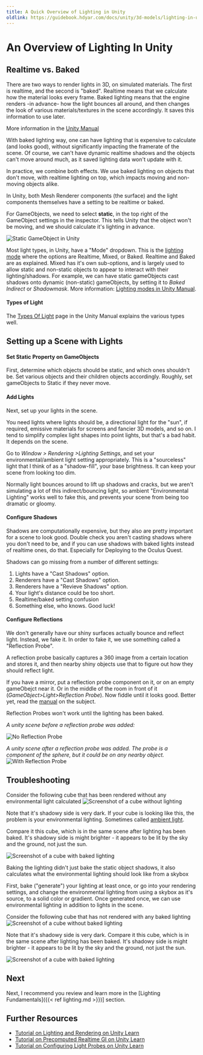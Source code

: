 ```yaml
---
title: A Quick Overview of Lighting in Unity
oldlink: https://guidebook.hdyar.com/docs/unity/3d-models/lighting-in-unity/
---
```

# An Overview of Lighting In Unity
## Realtime vs. Baked
There are two ways to render lights in 3D, on simulated materials. The first is realtime, and the second is "baked". Realtime means that we calculate how the material looks every frame. Baked lighting means that the engine renders -in advance- how the light bounces all around, and then changes the look of various materials/textures in the scene accordingly. It saves this information to use later.

More information in the [Unity Manual](https://docs.unity3d.com/Manual/LightingInUnity.html)

With baked lighting way, one can have lighting that is expensive to calculate (and looks good), without significantly impacting the framerate of the scene. Of course, we can't have dynamic realtime shadows and the objects can't move around much, as it saved lighting data won't update with it.

In practice, we combine both effects. We use baked lighting on objects that don't move, with realtime lighting on top, which impacts moving and non-moving objects alike.

In Unity, both Mesh Renderer components (the surface) and the light components themselves have a setting to be realtime or baked.

For GameObjects, we need to select **static**, in the top right of the GameObject settings in the inspector. This tells Unity that the object won't be moving, and we should calculate it's lighting in advance.

![Static GameObject in Unity](/images/unity/3dmodels/lighting/staticGameObject.png)

Most light types, in Unity, have a "Mode" dropdown. This is the [lighting mode](https://docs.unity3d.com/Manual/LightModes.html) where the options are Realtime, Mixed, or Baked. Realtime and Baked are as explained. Mixed has it's own sub-options, and is largely used to allow static and non-static objects to appear to interact with their lighting/shadows. For example, we can have static gameObjects cast shadows onto dynamic (non-static) gameObjects, by setting it to *Baked Indirect* or *Shadowmask*. More information: [Lighting modes in Unity Manual](https://docs.unity3d.com/Manual/LightModes.html).

#### Types of Light
The [Types Of Light](https://docs.unity3d.com/Manual/Lighting.html) page in the Unity Manual explains the various types well.

## Setting up a Scene with Lights

#### Set Static Property on GameObjects
First, determine which objects should be static, and which ones shouldn't be. Set various objects and their children objects accordingly. Roughly, set gameObjects to Static if they never move.

#### Add Lights
Next, set up your lights in the scene.

You need lights where lights should be, a directional light for the "sun", if required, emissive materials for screens and fancier 3D models, and so on. I tend to simplify complex light shapes into point lights, but that's a bad habit. It depends on the scene.

Go to *Window > Rendering >Lighting Settings*, and set your environmental/ambient light setting appropriately. This is a "sourceless" light that I think of as a "shadow-fill", your base brightness. It can keep your scene from looking too dim.

Normally light bounces around to lift up shadows and cracks, but we aren't simulating a lot of this indirect/bouncing light, so ambient "Environmental Lighting" works well to fake this, and prevents your scene from being too dramatic or gloomy.

#### Configure Shadows
Shadows are computationally expensive, but they also are pretty important for a scene to look good. Double check you aren't casting shadows where you don't need to be, and if you can use shadows with baked lights instead of realtime ones, do that. Especially for Deploying to the Oculus Quest.

Shadows can go missing from a number of different settings:
1. Lights have a "Cast Shadows" option.
2. Renderers have a "Cast Shadows" option.
3. Renderers have a "Revieve Shadows" option.
4. Your light's distance could be too short.
5. Realtime/baked setting confusion
6. Something else, who knows. Good luck!

#### Configure Reflections
We don't generally have our shiny surfaces actually bounce and reflect light. Instead, we fake it. In order to fake it, we use something called a "Reflection Probe".

A reflection probe basically captures a 360 image from a certain location and stores it, and then nearby shiny objects use that to figure out how they should reflect light.

If you have a mirror, put a reflection probe component on it, or on an empty gameObejct near it. Or in the middle of the room in front of it (*GameObject>Light>Reflection Probe*). Now fiddle until it looks good. Better yet, read the [manual](https://docs.unity3d.com/Manual/ReflectionProbes.html) on the subject.

Reflection Probes won't work until the lighting has been baked.

*A unity scene before a reflection probe was added:*

![No Reflection Probe](/images/unity/3dmodels/lighting/noReflectionProbe.png)

*A unity scene after a reflection probe was added. The probe is a component of the sphere, but it could be on any nearby object.*
![With Reflection Probe](/images/unity/3dmodels/lighting/yesReflectionProbe.png)

## Troubleshooting
Consider the following cube that has been rendered without any environmental light calculated
![Screenshot of a cube without lighting](/images/unity/3dmodels/lighting/noLightingBaked.png)

Note that it's shadowy side is very dark. If your cube is looking like this, the problem is your environmental lighting. Sometimes called [ambient light](https://docs.unity3d.com/Manual/lighting-ambient-light.html).

Compare it this cube, which is in the same scene after lighting has been baked. It's shadowy side is might brighter - it appears to be lit by the sky and the ground, not just the sun.

![Screenshot of a cube with baked lighting](/images/unity/3dmodels/lighting/yesLightingBaked.png)

Baking the lighting didn't just bake the static object shadows, it also calculates what the environmental lighting should look like from a skybox

First, bake ("generate") your lighting at least once, or go into your rendering settings, and change the environmental lighting from using a skybox as it's source, to a solid color or gradient. Once generated once, we can use environmental lighting in addition to lights in the scene.

Consider the following cube that has not rendered with any baked lighting
![Screenshot of a cube without baked lighting](/images/unity/3dmodels/lighting/noLightingBaked.png)

Note that it's shadowy side is very dark.
Compare it this cube, which is in the same scene after lighting has been baked. It's shadowy side is might brighter - it appears to be lit by the sky and the ground, not just the sun.

![Screenshot of a cube with baked lighting](/images/unity/3dmodels/lighting/yesLightingBaked.png)

## Next
Next, I recommend you review and learn more in the [Lighting Fundamentals]({{< ref lighting.md >}})] section.

## Further Resources
- [Tutorial on Lighting and Rendering on Unity Learn](https://learn.unity.com/tutorial/intermediate-lighting-rendering)
- [Tutorial on Precomputed Realtime GI on Unity Learn](https://learn.unity.com/tutorial/precomputed-realtime-gi-global-illumination)
- [Tutorial on Configuring Light Probes on Unity Learn](https://learn.unity.com/tutorial/configuring-light-probes-2019-3)
